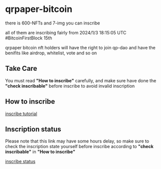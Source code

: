 # qrpaper-bitcoin

there is 600-NFTs and 7-img you can inscribe

all of them are inscribing fairly from 2024/1/3 18:15:05 UTC #BitcoinFirstBlock 15th

qrpaper bitcoin nft holders will have the right to join qp-dao and have the benifits like airdrop, whitelist, vote and so on

## Take Care
You must read **"How to inscribe"** carefully, and make sure have done the **"check inscribable"** before inscribe to avoid invalid inscription

## How to inscribe
[inscribe tutorial](../docs/inscribe.md)

## Inscription status
Please note that this link may have some hours delay, so make sure to check the inscription state yourself before inscribe according to **"check inscribable"** in **"How to inscribe"**

[inscribe status](https://inscription.qrpaper.dedyn.io/inscription/qrpaper-bitcoin.html)
